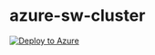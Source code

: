 # azure-sw-cluster
[![Deploy to Azure](http://azuredeploy.net/deploybutton.png)](https://azuredeploy.net/)

